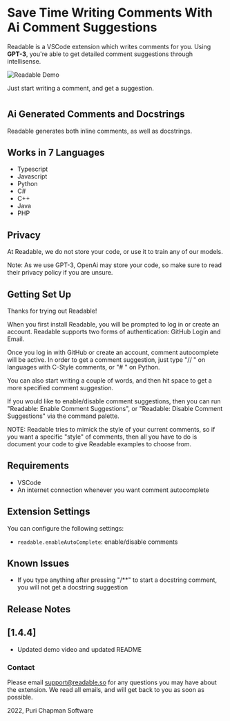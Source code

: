 # Save Time Writing Comments With Ai Comment Suggestions

Readable is a VSCode extension which writes comments for you. Using **GPT-3**, you're able to get detailed comment suggestions through intellisense.

![Readable Demo](https://github.com/ReadableLabs/readable/blob/main/output.gif?raw=true)

Just start writing a comment, and get a suggestion.

#

## Ai Generated Comments and Docstrings

Readable generates both inline comments, as well as docstrings.

## Works in 7 Languages

- Typescript
- Javascript
- Python
- C#
- C++
- Java
- PHP

## Privacy

At Readable, we do not store your code, or use it to train any of our models.

Note: As we use GPT-3, OpenAi may store your code, so make sure to read their privacy policy if you are unsure.

## Getting Set Up

Thanks for trying out Readable!

When you first install Readable, you will be prompted to log in or create an account. Readable supports two forms of authentication: GitHub Login and Email.

Once you log in with GitHub or create an account, comment autocomplete will be active. In order to get a comment suggestion, just type "// " on languages with C-Style comments, or "# " on Python.

You can also start writing a couple of words, and then hit space to get a more specified comment suggestion.

If you would like to enable/disable comment suggestions, then you can run "Readable: Enable Comment Suggestions", or "Readable: Disable Comment Suggestions" via the command palette.

NOTE: Readable tries to mimick the style of your current comments, so if you want a specific "style" of comments, then all you have to do is document your code to give Readable examples to choose from.

## Requirements

- VSCode
- An internet connection whenever you want comment autocomplete

## Extension Settings

You can configure the following settings:

- `readable.enableAutoComplete`: enable/disable comments

## Known Issues

- If you type anything after pressing "/\*\*" to start a docstring comment, you will not get a docstring suggestion

## Release Notes

## [1.4.4]

- Updated demo video and updated README

### Contact

Please email support@readable.so for any questions you may have about the extension. We read all emails, and will get back to you as soon as possible.

2022, Puri Chapman Software

